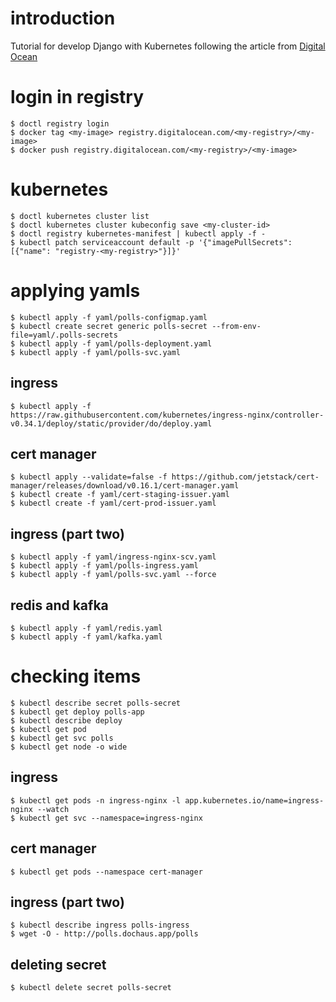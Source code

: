 # introduction

Tutorial for develop Django with Kubernetes following the article from [Digital Ocean](https://www.digitalocean.com/community/tutorials/how-to-deploy-a-scalable-and-secure-django-application-with-kubernetes)

# login in registry

```
$ doctl registry login
$ docker tag <my-image> registry.digitalocean.com/<my-registry>/<my-image>
$ docker push registry.digitalocean.com/<my-registry>/<my-image>
```

# kubernetes

```
$ doctl kubernetes cluster list
$ doctl kubernetes cluster kubeconfig save <my-cluster-id>
$ doctl registry kubernetes-manifest | kubectl apply -f -
$ kubectl patch serviceaccount default -p '{"imagePullSecrets": [{"name": "registry-<my-registry>"}]}'
```

# applying yamls

```
$ kubectl apply -f yaml/polls-configmap.yaml
$ kubectl create secret generic polls-secret --from-env-file=yaml/.polls-secrets
$ kubectl apply -f yaml/polls-deployment.yaml
$ kubectl apply -f yaml/polls-svc.yaml
```

## ingress

```
$ kubectl apply -f https://raw.githubusercontent.com/kubernetes/ingress-nginx/controller-v0.34.1/deploy/static/provider/do/deploy.yaml
```

## cert manager

```
$ kubectl apply --validate=false -f https://github.com/jetstack/cert-manager/releases/download/v0.16.1/cert-manager.yaml
$ kubectl create -f yaml/cert-staging-issuer.yaml
$ kubectl create -f yaml/cert-prod-issuer.yaml
```

## ingress (part two)

```
$ kubectl apply -f yaml/ingress-nginx-scv.yaml
$ kubectl apply -f yaml/polls-ingress.yaml
$ kubectl apply -f yaml/polls-svc.yaml --force
```

## redis and kafka

```
$ kubectl apply -f yaml/redis.yaml
$ kubectl apply -f yaml/kafka.yaml
```

# checking items

```
$ kubectl describe secret polls-secret
$ kubectl get deploy polls-app
$ kubectl describe deploy
$ kubectl get pod
$ kubectl get svc polls
$ kubectl get node -o wide
```

## ingress

```
$ kubectl get pods -n ingress-nginx -l app.kubernetes.io/name=ingress-nginx --watch
$ kubectl get svc --namespace=ingress-nginx
```

## cert manager

```
$ kubectl get pods --namespace cert-manager
```

## ingress (part two)

```
$ kubectl describe ingress polls-ingress
$ wget -O - http://polls.dochaus.app/polls
```

## deleting secret

```
$ kubectl delete secret polls-secret
```
